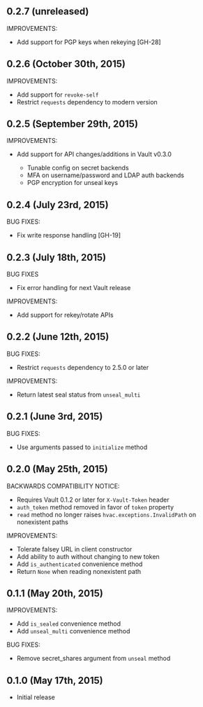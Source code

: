 ## 0.2.7 (unreleased)

IMPROVEMENTS:

* Add support for PGP keys when rekeying [GH-28]

## 0.2.6 (October 30th, 2015)

IMPROVEMENTS:

* Add support for `revoke-self`
* Restrict `requests` dependency to modern version

## 0.2.5 (September 29th, 2015)

IMPROVEMENTS:

* Add support for API changes/additions in Vault v0.3.0

    * Tunable config on secret backends
    * MFA on username/password and LDAP auth backends
    * PGP encryption for unseal keys

## 0.2.4 (July 23rd, 2015)

BUG FIXES:

* Fix write response handling [GH-19]

## 0.2.3 (July 18th, 2015)

BUG FIXES

* Fix error handling for next Vault release

IMPROVEMENTS:

* Add support for rekey/rotate APIs

## 0.2.2 (June 12th, 2015)

BUG FIXES:

* Restrict `requests` dependency to 2.5.0 or later

IMPROVEMENTS:

* Return latest seal status from `unseal_multi`

## 0.2.1 (June 3rd, 2015)

BUG FIXES:

* Use arguments passed to `initialize` method

## 0.2.0 (May 25th, 2015)

BACKWARDS COMPATIBILITY NOTICE:

* Requires Vault 0.1.2 or later for `X-Vault-Token` header
* `auth_token` method removed in favor of `token` property
* `read` method no longer raises `hvac.exceptions.InvalidPath` on nonexistent paths

IMPROVEMENTS:

* Tolerate falsey URL in client constructor
* Add ability to auth without changing to new token
* Add `is_authenticated` convenience method
* Return `None` when reading nonexistent path

## 0.1.1 (May 20th, 2015)

IMPROVEMENTS:

* Add `is_sealed` convenience method
* Add `unseal_multi` convenience method

BUG FIXES:

* Remove secret_shares argument from `unseal` method

## 0.1.0 (May 17th, 2015)

* Initial release
